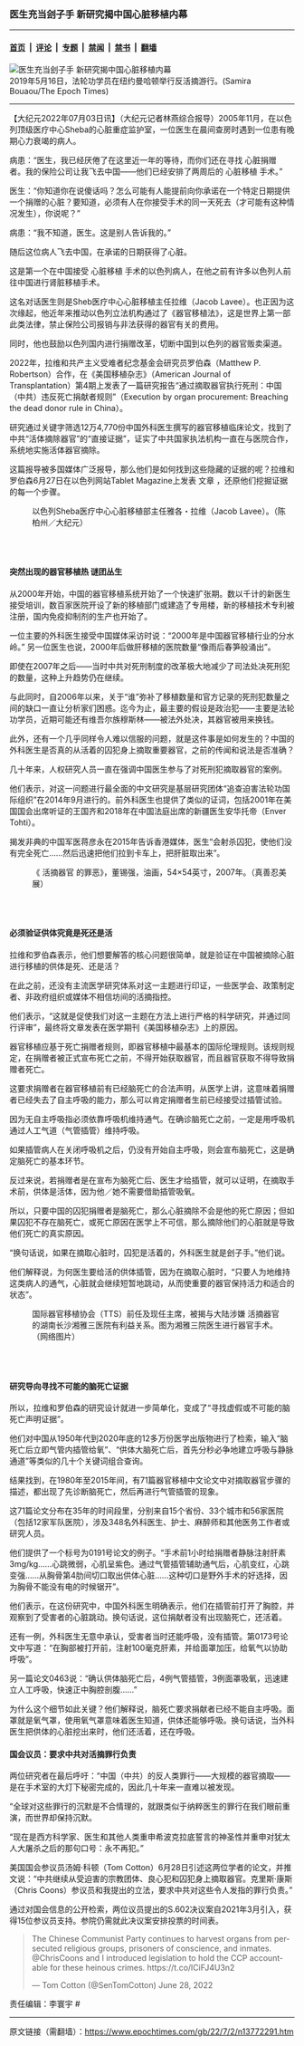 ### 医生充当刽子手 新研究揭中国心脏移植内幕

---

#### [首页](../../../..?n13772291) &nbsp;|&nbsp; [评论](../../../../../epoch-comment?n13772291) &nbsp;|&nbsp; [专题](../../../../../epoch-special?n13772291) &nbsp;|&nbsp; [禁闻](../../../../../epoch-news?n13772291) &nbsp;|&nbsp; [禁书](../../../../../books?n13772291) &nbsp;|&nbsp; [翻墙](https://github.com/gfw-breaker/nogfw/blob/master/README.md?n13772291)


<div><img alt="医生充当刽子手 新研究揭中国心脏移植内幕" class="attachment-djy_600_400 size-djy_600_400 wp-post-image" src="https://i.epochtimes.com/assets/uploads/2021/09/id13262003-falun-gong-organ-harvesting-700x420-600x400.jpg"/>
<div class="caption">
 2019年5月16日，法轮功学员在纽约曼哈顿举行反活摘游行。(Samira Bouaou/The Epoch Times)
</div></div><hr/><div class="post_content" id="artbody" itemprop="articleBody">
 <!-- article content begin -->
 <p>
  【大纪元2022年07月03日讯】（大纪元记者林燕综合报导）2005年11月，在以色列顶级医疗中心Sheba的心脏重症监护室，一位医生在晨间查房时遇到一位患有晚期心力衰竭的病人。
 </p>
 <p>
  病患：“医生，我已经厌倦了在这里近一年的等待，而你们还在寻找
  <ok href="https://www.epochtimes.com/gb/tag/%E5%BF%83%E8%84%8F%E6%8D%90%E8%B5%A0.html">
   心脏捐赠
  </ok>
  者。我的保险公司让我飞去中国——他们已经安排了两周后的
  <ok href="https://www.epochtimes.com/gb/tag/%E5%BF%83%E8%84%8F%E7%A7%BB%E6%A4%8D.html">
   心脏移植
  </ok>
  手术。”
 </p>
 <p>
  医生：“你知道你在说傻话吗？怎么可能有人能提前向你承诺在一个特定日期提供一个捐赠的心脏？要知道，必须有人在你接受手术的同一天死去（才可能有这种情况发生），你说呢？”
 </p>
 <p>
  病患：“我不知道，医生。这是别人告诉我的。”
 </p>
 <p>
  随后这位病人飞去中国，在承诺的日期获得了心脏。
 </p>
 <p>
  这是第一个在中国接受
  <ok href="https://www.epochtimes.com/gb/tag/%E5%BF%83%E8%84%8F%E7%A7%BB%E6%A4%8D.html">
   心脏移植
  </ok>
  手术的以色列病人，在他之前有许多以色列人前往中国进行肾脏移植手术。
 </p>
 <p>
  这名对话医生则是Sheb医疗中心心脏移植主任拉维（Jacob Lavee）。也正因为这次缘起，他近年来推动以色列立法机构通过了《器官移植法》，这是世界上第一部此类法律，禁止保险公司报销与非法获得的器官有关的费用。
 </p>
 <p>
  同时，他也鼓励以色列国内进行捐赠改革，切断中国到以色列的器官贩卖渠道。
 </p>
 <p>
  2022年，拉维和共产主义受难者纪念基金会研究员罗伯森（Matthew P. Robertson）合作，在《美国移植杂志》（American Journal of Transplantation）第4期上发表了一篇研究报告“通过摘取器官执行死刑：中国（中共）违反死亡捐献者规则”（Execution by organ procurement: Breaching the dead donor rule in China）。
 </p>
 <p>
  研究通过关键字筛选12万4,770份中国外科医生撰写的器官移植临床论文，找到了中共“活体摘除器官”的“直接证据”，证实了中共国家执法机构一直在与医院合作，系统地实施活体器官摘除。
 </p>
 <p>
  这篇报导被多国媒体广泛报导，那么他们是如何找到这些隐藏的证据的呢？拉维和罗伯森6月27日在以色列网站Tablet Magazine上发表
  <ok href="https://www.tabletmag.com/sections/science/articles/china-killer-doctors">
   文章
  </ok>
  ，还原他们挖掘证据的每一个步骤。
 </p>
 <figure aria-describedby="caption-attachment-6681490" class="wp-caption aligncenter" id="attachment_6681490" style="width: 450px">
  <ok href="https://i.epochtimes.com/assets/uploads/2013/02/1302271217542384.jpg" target="_blank">
   <img alt="" class="size-medium wp-image-6681490" src="https://i.epochtimes.com/assets/uploads/2013/02/1302271217542384-450x300.jpg"/>
  </ok>
  <br/><figcaption class="wp-caption-text" id="caption-attachment-6681490">
   以色列Sheba医疗中心心脏移植部主任雅各・拉维（Jacob Lavee）。（陈柏州／大纪元）
  </figcaption><br/>
 </figure><br/>
 <h4>
  突然出现的器官移植热 谜团丛生
 </h4>
 <p>
  从2000年开始，中国的器官移植系统开始了一个快速扩张期。数以千计的新医生接受培训，数百家医院开设了新的移植部门或建造了专用楼，新的移植技术专利被注册，国内免疫抑制剂的生产也开始了。
 </p>
 <p>
  一位主要的外科医生接受中国媒体采访时说：“2000年是中国器官移植行业的分水岭。” 另一位医生也说，2000年后做肝移植的医院数量“像雨后春笋般涌出”。
 </p>
 <p>
  即使在2007年之后——当时中共对死刑制度的改革极大地减少了司法处决死刑犯的数量，这种上升趋势仍在继续。
 </p>
 <p>
  与此同时，自2006年以来，关于“谁”弥补了移植数量和官方记录的死刑犯数量之间的缺口一直让分析家们困惑。迄今为止，最主要的假设是政治犯——主要是法轮功学员，近期可能还有维吾尔族穆斯林——被法外处决，其器官被用来换钱。
 </p>
 <p>
  此外，还有一个几乎同样令人难以信服的问题，就是这件事是如何发生的？中国的外科医生是否真的从活着的囚犯身上摘取重要器官，之前的传闻和说法是否准确？
 </p>
 <p>
  几十年来，人权研究人员一直在强调中国医生参与了对死刑犯摘取器官的案例。
 </p>
 <p>
  他们表示，对这一问题进行最全面的中文研究是基层研究团体“追查迫害法轮功国际组织”在2014年9月进行的。前外科医生也提供了类似的证词，包括2001年在美国国会出席听证的王国齐和2018年在中国法庭出席的新疆医生安华托帝（Enver Tohti）。
 </p>
 <p>
  揭发非典的中国军医蒋彦永在2015年告诉香港媒体，医生“会射杀囚犯，使他们没有完全死亡……然后迅速把他们拉到卡车上，把肝脏取出来”。
 </p>
 <figure aria-describedby="caption-attachment-6508967" class="wp-caption aligncenter" id="attachment_6508967" style="width: 450px">
  <ok href="https://i.epochtimes.com/assets/uploads/2015/10/1510110058512378.jpg" target="_blank">
   <img alt="" class="size-medium wp-image-6508967" src="https://i.epochtimes.com/assets/uploads/2015/10/1510110058512378-450x453.jpg"/>
  </ok>
  <br/><figcaption class="wp-caption-text" id="caption-attachment-6508967">
   《
   <ok href="https://www.epochtimes.com/gb/tag/%E6%B4%BB%E6%91%98%E5%99%A8%E5%AE%98.html">
    活摘器官
   </ok>
   的罪恶》，董锡强，油画，54×54英寸，2007年。（真善忍美展）
  </figcaption><br/>
 </figure><br/>
 <h4>
  必须验证供体究竟是死还是活
 </h4>
 <p>
  拉维和罗伯森表示，他们想要解答的核心问题很简单，就是验证在中国被摘除心脏进行移植的供体是死、还是活？
 </p>
 <p>
  在此之前，还没有主流医学研究体系对这一主题进行印证，一些医学会、政策制定者、非政府组织或媒体不相信坊间的活摘指控。
 </p>
 <p>
  他们表示，“这就是促使我们对这一主题在方法上进行严格的科学研究，并通过同行评审”，最终将文章发表在医学期刊《美国移植杂志》上的原因。
 </p>
 <p>
  器官移植应基于死亡捐赠者规则，即器官移植中最基本的国际伦理规则。该规则规定，在捐赠者被正式宣布死亡之前，不得开始获取器官，而且器官获取不得导致捐赠者死亡。
 </p>
 <p>
  这要求捐赠者在器官移植前有已经脑死亡的合法声明，从医学上讲，这意味着捐赠者已经失去了自主呼吸的能力，那么可以肯定捐赠者生前已经接受过插管试验。
 </p>
 <p>
  因为无自主呼吸指必须依靠呼吸机维持通气。在确诊脑死亡之前，一定是用呼吸机通过人工气道（气管插管）维持呼吸。
 </p>
 <p>
  如果插管病人在关闭呼吸机之后，仍没有开始自主呼吸，则会宣布脑死亡，这是确定脑死亡的基本环节。
 </p>
 <p>
  反过来说，若捐赠者是在宣布为脑死亡后、医生才给插管，就可以证明，在摘取手术前，供体是活体，因为他／她不需要借助插管吸氧。
 </p>
 <p>
  所以，只要中国的囚犯捐赠者是脑死亡，那么心脏摘除不会是他的死亡原因；但如果囚犯不存在脑死亡，或死亡原因在医学上不可信，那么摘除他们的心脏就是导致他们死亡的真实原因。
 </p>
 <p>
  “换句话说，如果在摘取心脏时，囚犯是活着的，外科医生就是刽子手。”他们说。
 </p>
 <p>
  他们解释说，为何医生要给活的供体插管，因为在摘取心脏时，“只要人为地维持这类病人的通气，心脏就会继续短暂地跳动，从而使重要的器官保持活力和适合的状态”。
 </p>
 <figure aria-describedby="caption-attachment-8216958" class="wp-caption aligncenter" id="attachment_8216958" style="width: 450px">
  <ok href="https://i.epochtimes.com/assets/uploads/2016/08/20160819.jpg" target="_blank">
   <img alt="" class="size-medium wp-image-8216958" src="https://i.epochtimes.com/assets/uploads/2016/08/20160819-450x293.jpg"/>
  </ok>
  <br/><figcaption class="wp-caption-text" id="caption-attachment-8216958">
   国际器官移植协会（TTS）前任及现任主席，被揭与大陆涉嫌
   <ok href="https://www.epochtimes.com/gb/tag/%E6%B4%BB%E6%91%98%E5%99%A8%E5%AE%98.html">
    活摘器官
   </ok>
   的湖南长沙湘雅三医院有利益关系。图为湘雅三院医生进行器官手术。（网络图片）
  </figcaption><br/>
 </figure><br/>
 <h4>
  研究导向寻找不可能的脑死亡证据
 </h4>
 <p>
  所以，拉维和罗伯森的研究设计就进一步简单化，变成了“寻找虚假或不可能的脑死亡声明证据”。
 </p>
 <p>
  他们对中国从1950年代到2020年底的12多万份医学出版物进行了检索，输入“脑死亡后立即气管内插管给氧”、“供体大脑死亡后，首先分秒必争地建立呼吸与静脉通道”等类似的几十个关键词组合查询。
 </p>
 <p>
  结果找到，在1980年至2015年间，有71篇器官移植中文论文中对摘取器官步骤的描述，都出现了先诊断脑死亡，然后再进行气管插管的现象。
 </p>
 <p>
  这71篇论文分布在35年的时间段里，分别来自15个省份、33个城市和56家医院（包括12家军队医院），涉及348名外科医生、护士、麻醉师和其他医务工作者或研究人员。
 </p>
 <p>
  他们提供了一个标号为0191号论文的例子。“手术前1小时给捐赠者静脉注射肝素3mg/kg……心跳微弱，心肌呈紫色。通过气管插管辅助通气后，心肌变红，心跳变强……从胸骨第4肋间切口取出供体心脏……这种切口是野外手术的好选择，因为胸骨不能没有电的时候锯开”。
 </p>
 <p>
  他们表示，在这份研究中，中国外科医生明确表示，他们在插管前打开了胸腔，并观察到了受害者的心脏跳动。换句话说，这位捐献者没有出现脑死亡，还活着。
 </p>
 <p>
  还有一例，外科医生无意中承认，受害者当时还能呼吸，没有插管。第0173号论文中写道：“在胸部被打开前，注射100毫克肝素，并给面罩加压，给氧气以协助呼吸”。
 </p>
 <p>
  另一篇论文0463说：“确认供体脑死亡后，4例气管插管，3例面罩吸氧，迅速建立人工呼吸，快速正中胸腔剖腹……”
 </p>
 <p>
  为什么这个细节如此关键？他们解释说，脑死亡要求捐献者已经不能自主呼吸。面罩就是氧气罩，使用氧气罩意味着医生知道，供体还能够呼吸。换句话说，当外科医生把供体的心脏挖出来时，他们还活着，还在呼吸。
 </p>
 <h4>
  国会议员：要求中共对活摘罪行负责
 </h4>
 <p>
  两位研究者在最后呼吁：“中国（中共）的反人类罪行——大规模的器官摘取——是在手术室的大灯下秘密完成的，因此几十年来一直难以被发现。
 </p>
 <p>
  “全球对这些罪行的沉默是不合情理的，就跟类似于纳粹医生的罪行在我们眼前重演，而世界却保持沉默。
 </p>
 <p>
  “现在是西方科学家、医生和其他人类重申希波克拉底誓言的神圣性并重申对犹太人大屠杀之后的那句口号：永不再犯。”
 </p>
 <p>
  美国国会参议员汤姆‧科顿（Tom Cotton）6月28日引述这两位学者的论文，并推文说：“中共继续从受迫害的宗教团体、良心犯和囚犯身上摘取器官。克里斯‧康斯（Chris Coons）参议员和我提出的立法，要求中共对这些令人发指的罪行负责。”
 </p>
 <p>
  通过对国会信息的公开检索，两位议员提出的S.602决议案自2021年3月引入，获得15位参议员支持。参院仍需就此决议案安排投票的时间表。
 </p>
 <blockquote class="twitter-tweet">
  <p dir="ltr" lang="en">
   The Chinese Communist Party continues to harvest organs from persecuted religious groups, prisoners of conscience, and inmates.
   <ok href="https://twitter.com/ChrisCoons?ref_src=twsrc%5Etfw">
    @ChrisCoons
   </ok>
   and I introduced legislation to hold the CCP accountable for these heinous crimes.
   <ok href="https://t.co/lCiFJ4U3n2">
    https://t.co/lCiFJ4U3n2
   </ok>
  </p>
  <p>
   — Tom Cotton (@SenTomCotton)
   <ok href="https://twitter.com/SenTomCotton/status/1541890452307197953?ref_src=twsrc%5Etfw">
    June 28, 2022
   </ok>
  </p>
 </blockquote>
 <p>
  <p>
   责任编辑：李寰宇 #
  </p>
  <!-- article content end -->
  <div id="below_article_ad">
  </div>
 </p>
</div>


---

原文链接（需翻墙）：https://www.epochtimes.com/gb/22/7/2/n13772291.htm